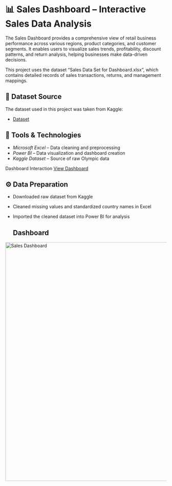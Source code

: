 # 📊 Sales Dashboard – Interactive Sales Data Analysis
The Sales Dashboard provides a comprehensive view of retail business performance across various regions, product categories, and customer segments.
It enables users to visualize sales trends, profitability, discount patterns, and return analysis, helping businesses make data-driven decisions.

This project uses the dataset “Sales Data Set for Dashboard.xlsx”, which contains detailed records of sales transactions, returns, and management mappings.

## 📜 Dataset Source
The dataset used in this project was taken from Kaggle: 
- <a href="https://github.com/Mounikarelli/Sales-Performance-Dashboard/blob/main/Sales%20Data%20Set%20for%20Dashboard.xlsx">Dataset</a>


## 🧰 Tools & Technologies
- *Microsoft Excel* – Data cleaning and preprocessing  
- *Power BI* – Data visualization and dashboard creation  
- *Kaggle Dataset* – Source of raw Olympic data

 Dashboard Interaction <a href="https://github.com/Mounikarelli/Sales-Performance-Dashboard/blob/main/Sales%20Dashboard.png">View Dashboard</a>


 ## ⚙ Data Preparation
- Downloaded raw dataset from Kaggle  
- Cleaned missing values and standardized country names in Excel  
- Imported the cleaned dataset into Power BI for analysis

  ## Dashboard 

<img width="1325" height="745" alt="Sales Dashboard" src="https://github.com/user-attachments/assets/2312e456-fbcb-4454-bc67-1ca0b6a758d8" />






